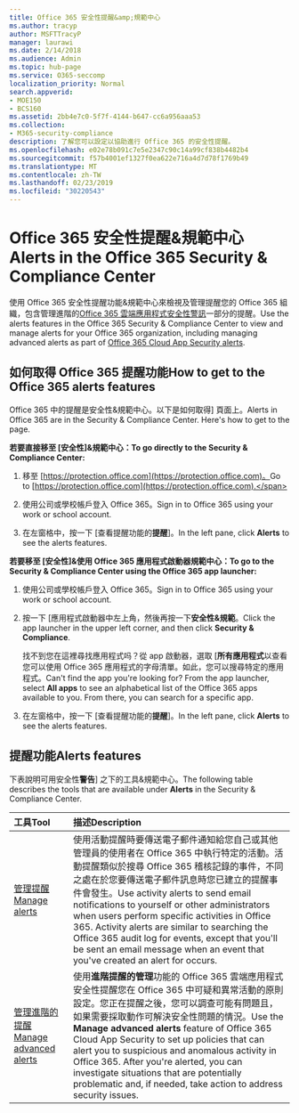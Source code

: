 ```yaml
---
title: Office 365 安全性提醒&amp;規範中心
ms.author: tracyp
author: MSFTTracyP
manager: laurawi
ms.date: 2/14/2018
ms.audience: Admin
ms.topic: hub-page
ms.service: O365-seccomp
localization_priority: Normal
search.appverid:
- MOE150
- BCS160
ms.assetid: 2bb4e7c0-5f7f-4144-b647-cc6a956aaa53
ms.collection:
- M365-security-compliance
description: 了解您可以設定以協助進行 Office 365 的安全性提醒。
ms.openlocfilehash: e02e78b091c7e5e2347c90c14a99cf838b4482b4
ms.sourcegitcommit: f57b4001ef1327f0ea622e716a4d7d78f1769b49
ms.translationtype: MT
ms.contentlocale: zh-TW
ms.lasthandoff: 02/23/2019
ms.locfileid: "30220543"
---
```

# <a name="alerts-in-the-office-365-security-amp-compliance-center"></a><span data-ttu-id="1f541-103">Office 365 安全性提醒&amp;規範中心</span><span class="sxs-lookup"><span data-stu-id="1f541-103">Alerts in the Office 365 Security &amp; Compliance Center</span></span>

<span data-ttu-id="1f541-104">使用 Office 365 安全性提醒功能&amp;規範中心來檢視及管理提醒您的 Office 365 組織，包含管理進階的[Office 365 雲端應用程式安全性警訊](office-365-cas-overview.md)一部分的提醒。</span><span class="sxs-lookup"><span data-stu-id="1f541-104">Use the alerts features in the Office 365 Security &amp; Compliance Center to view and manage alerts for your Office 365 organization, including managing advanced alerts as part of [Office 365 Cloud App Security alerts](office-365-cas-overview.md).</span></span>
  
## <a name="how-to-get-to-the-office-365-alerts-features"></a><span data-ttu-id="1f541-105">如何取得 Office 365 提醒功能</span><span class="sxs-lookup"><span data-stu-id="1f541-105">How to get to the Office 365 alerts features</span></span>

<span data-ttu-id="1f541-p101">Office 365 中的提醒是安全性&amp;規範中心。以下是如何取得] 頁面上。</span><span class="sxs-lookup"><span data-stu-id="1f541-p101">Alerts in Office 365 are in the Security &amp; Compliance Center. Here's how to get to the page.</span></span>
  
 <span data-ttu-id="1f541-108">**若要直接移至 [安全性]&amp;規範中心：**</span><span class="sxs-lookup"><span data-stu-id="1f541-108">**To go directly to the Security &amp; Compliance Center:**</span></span>
  
1. <span data-ttu-id="1f541-109">移至 [https://protection.office.com](https://protection.office.com)。</span><span class="sxs-lookup"><span data-stu-id="1f541-109">Go to [https://protection.office.com](https://protection.office.com).</span></span>
    
2. <span data-ttu-id="1f541-110">使用公司或學校帳戶登入 Office 365。</span><span class="sxs-lookup"><span data-stu-id="1f541-110">Sign in to Office 365 using your work or school account.</span></span> 
    
3. <span data-ttu-id="1f541-111">在左窗格中，按一下 [查看提醒功能的**提醒**]。</span><span class="sxs-lookup"><span data-stu-id="1f541-111">In the left pane, click **Alerts** to see the alerts features.</span></span> 
    
 <span data-ttu-id="1f541-112">**若要移至 [安全性]&amp;使用 Office 365 應用程式啟動器規範中心：**</span><span class="sxs-lookup"><span data-stu-id="1f541-112">**To go to the Security &amp; Compliance Center using the Office 365 app launcher:**</span></span>
  
1. <span data-ttu-id="1f541-113">使用公司或學校帳戶登入 Office 365。</span><span class="sxs-lookup"><span data-stu-id="1f541-113">Sign in to Office 365 using your work or school account.</span></span> 
    
2. <span data-ttu-id="1f541-114">按一下 [應用程式啟動器中左上角，然後再按一下**安全性&amp;規範**。</span><span class="sxs-lookup"><span data-stu-id="1f541-114">Click the app launcher  in the upper left corner, and then click **Security &amp; Compliance**.</span></span>
    
    <span data-ttu-id="1f541-p102">找不到您在這裡尋找應用程式吗？從 app 啟動器，選取 [**所有應用程式**以查看您可以使用 Office 365 應用程式的字母清單。如此，您可以搜尋特定的應用程式。</span><span class="sxs-lookup"><span data-stu-id="1f541-p102">Can't find the app you're looking for? From the app launcher, select **All apps** to see an alphabetical list of the Office 365 apps available to you. From there, you can search for a specific app.</span></span> 
    
3. <span data-ttu-id="1f541-118">在左窗格中，按一下 [查看提醒功能的**提醒**]。</span><span class="sxs-lookup"><span data-stu-id="1f541-118">In the left pane, click **Alerts** to see the alerts features.</span></span> 
    
## <a name="alerts-features"></a><span data-ttu-id="1f541-119">提醒功能</span><span class="sxs-lookup"><span data-stu-id="1f541-119">Alerts features</span></span>

<span data-ttu-id="1f541-120">下表說明可用安全性**警告**] 之下的工具&amp;規範中心。</span><span class="sxs-lookup"><span data-stu-id="1f541-120">The following table describes the tools that are available under **Alerts** in the Security &amp; Compliance Center.</span></span> 
  
|<span data-ttu-id="1f541-121">**工具**</span><span class="sxs-lookup"><span data-stu-id="1f541-121">**Tool**</span></span>|<span data-ttu-id="1f541-122">**描述**</span><span class="sxs-lookup"><span data-stu-id="1f541-122">**Description**</span></span>|
|:-----|:-----|
|[<span data-ttu-id="1f541-123">管理提醒</span><span class="sxs-lookup"><span data-stu-id="1f541-123">Manage alerts</span></span>](create-activity-alerts.md) <br/> |<span data-ttu-id="1f541-p103">使用活動提醒時要傳送電子郵件通知給您自己或其他管理員的使用者在 Office 365 中執行特定的活動。活動提醒類似於搜尋 Office 365 稽核記錄的事件，不同之處在於您要傳送電子郵件訊息時您已建立的提醒事件會發生。</span><span class="sxs-lookup"><span data-stu-id="1f541-p103">Use activity alerts to send email notifications to yourself or other administrators when users perform specific activities in Office 365. Activity alerts are similar to searching the Office 365 audit log for events, except that you'll be sent an email message when an event that you've created an alert for occurs.</span></span>  <br/> |
|[<span data-ttu-id="1f541-126">管理進階的提醒</span><span class="sxs-lookup"><span data-stu-id="1f541-126">Manage advanced alerts </span></span>](office-365-cas-overview.md) <br/> |<span data-ttu-id="1f541-p104">使用**進階提醒的管理**功能的 Office 365 雲端應用程式安全性提醒您在 Office 365 中可疑和異常活動的原則設定。您正在提醒之後，您可以調查可能有問題且，如果需要採取動作可解決安全性問題的情況。</span><span class="sxs-lookup"><span data-stu-id="1f541-p104">Use the **Manage advanced alerts** feature of Office 365 Cloud App Security to set up policies that can alert you to suspicious and anomalous activity in Office 365. After you're alerted, you can investigate situations that are potentially problematic and, if needed, take action to address security issues.  </span></span><br/> |
   

